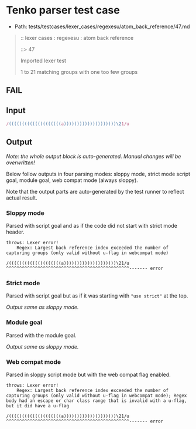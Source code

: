 # Tenko parser test case

- Path: tests/testcases/lexer_cases/regexesu/atom_back_reference/47.md

> :: lexer cases : regexesu : atom back reference
>
> ::> 47
>
> Imported lexer test
>
> 1 to 21 matching groups with one too few groups

## FAIL

## Input

`````js
/((((((((((((((((((((a))))))))))))))))))))\21/u
`````

## Output

_Note: the whole output block is auto-generated. Manual changes will be overwritten!_

Below follow outputs in four parsing modes: sloppy mode, strict mode script goal, module goal, web compat mode (always sloppy).

Note that the output parts are auto-generated by the test runner to reflect actual result.

### Sloppy mode

Parsed with script goal and as if the code did not start with strict mode header.

`````
throws: Lexer error!
    Regex: Largest back reference index exceeded the number of capturing groups (only valid without u-flag in webcompat mode)

/((((((((((((((((((((a))))))))))))))))))))\21/u
^^^^^^^^^^^^^^^^^^^^^^^^^^^^^^^^^^^^^^^^^^^^^^^------- error
`````

### Strict mode

Parsed with script goal but as if it was starting with `"use strict"` at the top.

_Output same as sloppy mode._

### Module goal

Parsed with the module goal.

_Output same as sloppy mode._

### Web compat mode

Parsed in sloppy script mode but with the web compat flag enabled.

`````
throws: Lexer error!
    Regex: Largest back reference index exceeded the number of capturing groups (only valid without u-flag in webcompat mode); Regex body had an escape or char class range that is invalid with a u-flag, but it did have a u-flag

/((((((((((((((((((((a))))))))))))))))))))\21/u
^^^^^^^^^^^^^^^^^^^^^^^^^^^^^^^^^^^^^^^^^^^^^^^------- error
`````

